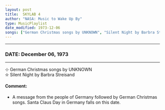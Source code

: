 ```yaml
---
layout: post
title:  SKYLAB 4
author: "NASA: Music to Wake Up By"
type: MusicPlaylist
date_modified: 1973-12-06
songs: ["German Christmas songs by UNKNOWN", "Silent Night by Barbra Streisand"]
---
```


----
### DATE: December 06, 1973
----
⊹ German Christmas songs by UNKNOWN  &nbsp;<br />
✫ Silent Night by Barbra Streisand

#### Comment:
* A message from the people of Germany followed by German Christmas songs. Santa Claus Day in Germany falls on this date.



<br/>
<center>
	<a target="_blank"
	   href="https://twitter.com/intent/tweet?hashtags=Space,NASA,Playlist,NASAWakeupCalls,SpaceProgram&text={{ page.author}}, '{{ page.songs.first }}' {{ page.title }}, {{ page.date | date: '%B %d, %Y' }}. {{ site.url }}{{ page.url }} @nasawakeupcalls">
	   <i class="fab fa-twitter" alt="Tweet this page" style="font-size: 1.3em;"></i>
	</a>
	&nbsp; 	<i class="fas fa-user-astronaut" style="font-size: 1.5em;"></i> &nbsp;
    <a type="amzn" search="'German Christmas songs by UNKNOWN' or 'Silent Night by Barbra Streisand'" category="popular music">
        <i class="fab fa-amazon" style="font-size: 1.3em;"></i>
    </a>
</center>
